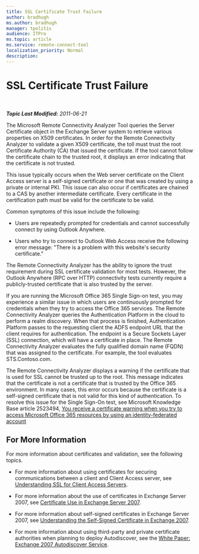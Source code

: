 ```yaml
---
title: SSL Certificate Trust Failure
author: bradhugh
ms.author: bradhugh
manager: tpolitis
audience: ITPro 
ms.topic: article 
ms.service: remote-connect-tool
localization_priority: Normal
description: 
---
```


<div data-xmlns="http://www.w3.org/1999/xhtml">

<div class="topic" data-xmlns="http://www.w3.org/1999/xhtml" data-msxsl="urn:schemas-microsoft-com:xslt" data-cs="http://msdn.microsoft.com/en-us/">

<div data-asp="http://msdn2.microsoft.com/asp">

# SSL Certificate Trust Failure

</div>

<div id="mainSection">

<div id="mainBody">

<span> </span>

_**Topic Last Modified:** 2011-06-21_

The Microsoft Remote Connectivity Analyzer Tool queries the Server Certificate object in the Exchange Server system to retrieve various properties on X509 certificates. In order for the Remote Connectivity Analyzer to validate a given X509 certificate, the toll must trust the root Certificate Authority (CA) that issued the certificate. If the tool cannot follow the certificate chain to the trusted root, it displays an error indicating that the certificate is not trusted.

This issue typically occurs when the Web server certificate on the Client Access server is a self-signed certificate or one that was created by using a private or internal PKI. This issue can also occur if certificates are chained to a CAS by another intermediate certificate. Every certificate in the certification path must be valid for the certificate to be valid.

Common symptoms of this issue include the following:

  - Users are repeatedly prompted for credentials and cannot successfully connect by using Outlook Anywhere.

  - Users who try to connect to Outlook Web Access receive the following error message: "There is a problem with this website's security certificate."

The Remote Connectivity Analyzer has the ability to ignore the trust requirement during SSL certificate validation for most tests. However, the Outlook Anywhere (RPC over HTTP) connectivity tests currently require a publicly-trusted certificate that is also trusted by the server.

If you are running the Microsoft Office 365 Single Sign-on test, you may experience a similar issue in which users are continuously prompted for credentials when they try to access the Office 365 services. The Remote Connectivity Analyzer queries the Authentication Platform in the cloud to perform a realm discovery. When that process is finished, Authentication Platform passes to the requesting client the ADFS endpoint URL that the client requires for authentication. The endpoint is a Secure Sockets Layer (SSL) connection, which will have a certificate in place. The Remote Connectivity Analyzer evaluates the fully qualified domain name (FQDN) that was assigned to the certificate. For example, the tool evaluates STS.Contoso.com.

The Remote Connectivity Analyzer displays a warning if the certificate that is used for SSL cannot be trusted up to the root. This message indicates that the certificate is not a certificate that is trusted by the Office 365 environment. In many cases, this error occurs because the certificate is a self-signed certificate that is not valid for this kind of authentication. To resolve this issue for the Single Sign-On test, see Microsoft Knowledge Base article 2523494, [You receive a certificate warning when you try to access Microsoft Office 365 resources by using an identity-federated account](http://support.microsoft.com/kb/2523494)

<div>

## For More Information

For more information about certificates and validation, see the following topics.

  - For more information about using certificates for securing communications between a client and Client Access server, see [Understanding SSL for Client Access Servers](http://go.microsoft.com/fwlink/?linkid=115184).

  - For more information about the use of certificates in Exchange Server 2007, see [Certificate Use in Exchange Server 2007](http://go.microsoft.com/fwlink/?linkid=119030).

  - For more information about self-signed certificates in Exchange Server 2007, see [Understanding the Self-Signed Certificate in Exchange 2007](http://go.microsoft.com/fwlink/?linkid=161990).

  - For more information about using third-party and private certificate authorities when planning to deploy Autodiscover, see the [White Paper: Exchange 2007 Autodiscover Service](http://go.microsoft.com/fwlink/?linkid=157773).

</div>

</div>

<span> </span>

</div>

</div>

</div>

